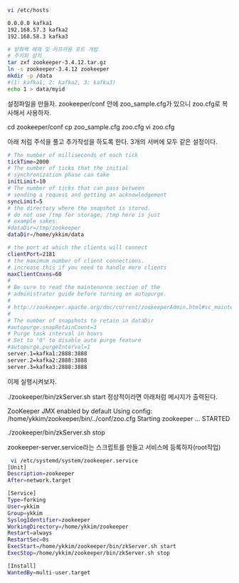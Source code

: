 
```bash
vi /etc/hosts

0.0.0.0 kafka1  
192.168.57.3 kafka2
192.168.58.3 kafka3

# 방화벽 해제 및 카프카용 포트 개방 
# 주키퍼 설치 
tar zxf zookeeper-3.4.12.tar.gz 
ln -s zookeeper-3.4.12 zookeeper
mkdir -p /data
#(1: kafka1, 2: kafka2, 3: kafka3)
echo 1 > data/myid 
```
설정파일을 만들자. zookeeper/conf 안에 zoo_sample.cfg가 있으니 zoo.cfg로 복사해서 사용하자.

cd zookeeper/conf
cp zoo_sample.cfg zoo.cfg
vi zoo.cfg

아래 처럼 주석을 풀고 추가작성을 하도록 한다. 3개의 서버에 모두 같은 설정이다.

```bash
# The number of milliseconds of each tick
tickTime=2000
# The number of ticks that the initial
# synchronization phase can take
initLimit=10
# The number of ticks that can pass between
# sending a request and getting an acknowledgement
syncLimit=5
# the directory where the snapshot is stored.
# do not use /tmp for storage, /tmp here is just
# example sakes.
#dataDir=/tmp/zookeeper
dataDir=/home/ykkim/data

# the port at which the clients will connect
clientPort=2181
# the maximum number of client connections.
# increase this if you need to handle more clients
maxClientCnxns=60
#
# Be sure to read the maintenance section of the
# administrator guide before turning on autopurge.
#
# http://zookeeper.apache.org/doc/current/zookeeperAdmin.html#sc_maintenance
#
# The number of snapshots to retain in dataDir
#autopurge.snapRetainCount=3
# Purge task interval in hours
# Set to "0" to disable auto purge feature
#autopurge.purgeInterval=1
server.1=kafka1:2888:3888
server.2=kafka2:2888:3888
server.3=kafka3:2888:3888
```  

이제 실행시켜보자.

./zookeeper/bin/zkServer.sh start
정상적이라면 아래처럼 메시지가 출력된다.

ZooKeeper JMX enabled by default
Using config: /home/ykkim/zookeeper/bin/../conf/zoo.cfg
Starting zookeeper ... STARTED

./zookeeper/bin/zkServer.sh stop

zookeeper-server.service라는 스크립트를 만들고 서비스에 등록하자(root작업)

```bash
 vi /etc/systemd/system/zookeeper.service
[Unit]
Description=zookeeper
After=network.target

[Service]
Type=forking
User=ykkim
Group=ykkim
SyslogIdentifier=zookeeper
WorkingDirectory=/home/ykkim/zookeeper
Restart=always
RestartSec=0s
ExecStart=/home/ykkim/zookeeper/bin/zkServer.sh start
ExecStop=/home/ykkim/zookeeper/bin/zkServer.sh stop

[Install]
WantedBy=multi-user.target
```  


